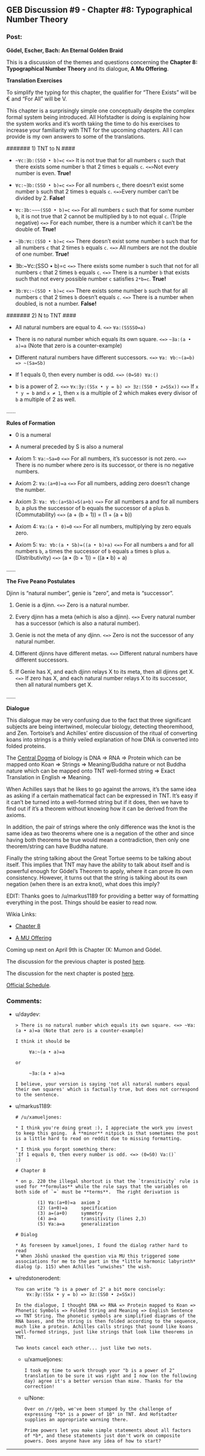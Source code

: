 ## GEB Discussion #9 - Chapter #8: Typographical Number Theory

### Post:

**Gödel, Escher, Bach: An Eternal Golden Braid**

This is a discussion of the themes and questions concerning the **Chapter 8: Typographical Number Theory** and its dialogue, **A Mu Offering**.

**Translation Exercises**

To simplify the typing for this chapter, the qualifier for “There Exists” will be € and “For All” will be V.

This chapter is a surprisingly simple one conceptually despite the complex formal system being introduced. All Hofstadter is doing is explaining how the system works and it’s worth taking the time to do his exercises to increase your familiarity with TNT for the upcoming chapters. All I can provide is my own answers to some of the translations.

####### 1) TNT to N ####

* `~∀c:∃b:(SSO • b)=c` `<=>` It is not true that for all numbers `c` such that there exists some number `b` that 2 times `b` equals `c`. `<=>`Not every number is even. **True!**

* `∀c:~∃b:(SSO • b)=c` `<=>` For all numbers `c`, there doesn’t exist some number `b` such that 2 times `b` equals `c`. `<=>`Every number can’t be divided by 2. **False!**

* `∀c:∃b:~~~(SSO • b)=c` `<=>` For all numbers `c` such that for some number `b`, it is not true that 2 cannot be multiplied by `b` to not equal `c`. (Triple negative) `<=>` For each number, there is a number which it can’t be the double of. **True!**

* `~∃b:∀c:(SSO • b)=c` `<=>` There doesn’t exist some number `b` such that for all numbers `c` that 2 times `b` equals `c`. `<=>` All numbers are not the double of one number. **True!**

* ∃b:~∀c:(SSO • b)=c `<=>` There exists some number `b` such that not for all numbers `c` that 2 times `b` equals `c`. `<=>` There is a number `b` that exists such that not every possible number `c` satisfies `2*b=c`. **True!**

* `∃b:∀c:~(SSO • b)=c` `<=>` There exists some number `b` such that for all numbers `c` that 2 times `b` doesn’t equals `c`. `<=>`  There is a number when doubled, is not a number. **False!**

####### 2) N to TNT ####

* All natural numbers are equal to 4. `<=>` `∀a:(SSSSO=a)`

* There is no natural number which equals its own square. `<=>` `~∃a:(a • a)=a` (Note that zero is a counter-example)

* Different natural numbers have different successors. `<=>` `∀a: ∀b:~(a=b) => ~(Sa=Sb)`

* If 1 equals 0, then every number is odd. `<=>` `(0=S0) ∀a:()`

* b is a power of 2. `<=>` `∀x:∃y:(SSx • y = b) => ∃z:(SS0 • z=SSx))` `<=>` If `x * y = b` and `x ≠ 1`, then `x` is a multiple of 2 which makes every divisor of `b` a multiple of 2 as well.

......

**Rules of Formation**

* 0 is a numeral

* A numeral preceded by S is also a numeral

* Axiom 1: `∀a:~Sa=0` `<=>`  For all numbers, it’s successor is not zero. `<=>` There is no number where zero is its successor, or there is no negative numbers.

* Axiom 2: `∀a:(a+0)=a` `<=>` For all numbers, adding zero doesn’t change the number.

* Axiom 3: `∀a: ∀b:(a+Sb)=S(a+b)` `<=>` For all numbers a and for all numbers b, a plus the successor of b equals the successor of a plus b. (Commutability) `<=>` (a + (b + 1)) = (1 + (a + b))

* Axiom 4: `∀a:(a • 0)=0` `<=>` For all numbers, multiplying by zero equals zero.

* Axiom 5: `∀a: ∀b:(a • Sb)=((a • b)+a)` `<=>`  For all numbers `a` and for all numbers `b`, `a` times the successor of `b` equals `a` times `b` plus `a`. (Distributivity) `<=>`  (a • (b + 1)) = ((a • b) + a)

……

**The Five Peano Postulates**

Djinn is “natural number”, genie is “zero”, and meta is “successor”.

1. Genie is a djinn. `<=>` Zero is a natural number.

2. Every djinn has a meta (which is also a djinn). `<=>` Every natural number has a successor (which is also a natural number).

3. Genie is not the meta of any djinn. `<=>` Zero is not the successor of any natural number.

4. Different djinns have different metas. `<=>` Different natural numbers have different successors.

5. If Genie has X, and each djinn relays X to its meta, then all djinns get X. `<=>` If zero has X, and each natural number relays X to its successor, then all natural numbers get X.

……

**Dialogue**

This dialogue may be very confusing due to the fact that three significant subjects are being intertwined, molecular biology, detecting theoremhood, and Zen. Tortoise’s and Achilles’ entire discussion of the ritual of converting koans into strings is a thinly veiled explanation of how DNA is converted into folded proteins.

The [Central Dogma](http://en.wikipedia.org/wiki/Central_dogma_of_molecular_biology) of biology is DNA => RNA => Protein which can be mapped onto Koan => Strings => Meaning/Buddha nature or not Buddha nature which can be mapped onto TNT well-formed string => Exact Translation in English => Meaning.

When Achilles says that he likes to go against the arrows, it’s the same idea as asking if a certain mathematical fact can be expressed in TNT. It’s easy if it can’t be turned into a well-formed string but if it does, then we have to find out if it’s a theorem without knowing how it can be derived from the axioms.

In addition, the pair of strings where the only difference was the knot is the same idea as two theorems where one is a negation of the other and since having both theorems be true would mean a contradiction, then only one theorem/string can have Buddha nature.

Finally the string talking about the Great Tortue seems to be talking about itself. This implies that TNT may have the ability to talk about itself and is powerful enough for Gödel’s Theorem to apply, where it can prove its own consistency. However, it turns out that the string is talking about its own negation (when there is an extra knot), what does this imply?

EDIT: Thanks goes to /u/markus1189 for providing a better way of formatting everything in the post. Things should be easier to read now.

Wikia Links:

* [Chapter 8](http://godel-escher-bach.wikia.com/wiki/Chapter_8)

* [A MU Offering](http://godel-escher-bach.wikia.com/wiki/A_Mu_Offering)

Coming up next on April 9th is Chapter IX: Mumon and Gödel.

The discussion for the previous chapter is posted [here](http://www.reddit.com/r/rational/comments/317qqd/geb_discussion_8_chapter_7_the_propositional/).

The discussion for the next chapter is posted [here](http://www.reddit.com/r/rational/comments/320w69/geb_discussion_10_chapter_9_mumon_and_g%C3%B6del/).

[Official Schedule](http://www.reddit.com/r/rational/comments/2yys1i/lets_start_the_read_through/).

### Comments:

- u/daydev:
  ```
  > There is no natural number which equals its own square. <=> ~∀a:(a • a)=a (Note that zero is a counter-example)

  I think it should be

       ∀a:~(a • a)=a

  or 

       ~∃a:(a • a)=a

  I believe, your version is saying 'not all natural numbers equal their own squares' which is factually true, but does not correspond to the sentence.
  ```

- u/markus1189:
  ```
  # /u/xamueljones:  

  * I think you're doing great :), I appreciate the work you invest to keep this going.  A **minor** nitpick is that sometimes the post is a little hard to read on reddit due to missing formatting.

  * I think you forgot something there: 
  `If 1 equals 0, then every number is odd. <=> (0=S0) Va:()`
  :)

  # Chapter 8

  * on p. 220 the illegal shortcut is that the `transitivity` rule is used for **formulas** while the rule says that the variables on both side of `=` must be **terms**.  The right derivation is

          (1) ∀a:(a+0)=a  axiom 2
          (2) (a+0)=a     specification
          (3) a=(a+0)     symmetry
          (4) a=a         transitivity (lines 2,3)
          (5) ∀a:a=a      generalization

  # Dialog

  * As foreseen by xamueljones, I found the dialog rather hard to read
  * When Jõshũ unasked the question via MU this triggered some associations for me to the part in the *little harmonic labyrinth* dialog (p. 115) when Achilles "unwishes" the wish.
  ```

- u/redstonerodent:
  ```
  You can write "b is a power of 2" a bit more concisely: 
      ∀x:∃y:(SSx • y = b) => ∃z:(SS0 • z=SSx))

  In the dialogue, I thought DNA => RNA => Protein mapped to Koan => Phonetic Symbols => Folded String and Meaning => English Sentence => TNT String. The phonetic symbols are simplified diagrams of the RNA bases, and the string is then folded according to the sequence, much like a protein. Achilles calls strings that sound like koans well-formed strings, just like strings that look like theorems in TNT.

  Two knots cancel each other... just like two nots.
  ```

  - u/xamueljones:
    ```
    I took my time to work through your "b is a power of 2" translation to be sure it was right and I now (on the following day) agree it's a better version than mine. Thanks for the correction!
    ```

  - u/None:
    ```
    Over on /r/geb, we've been stumped by the challenge of expressing "*b* is a power of 10" in TNT. And Hofstadter supplies an appropriate warning there.

    Prime powers let you make simple statements about all factors of *b*, and these statements just don't work on composite powers. Does anyone have any idea of how to start?
    ```

---

